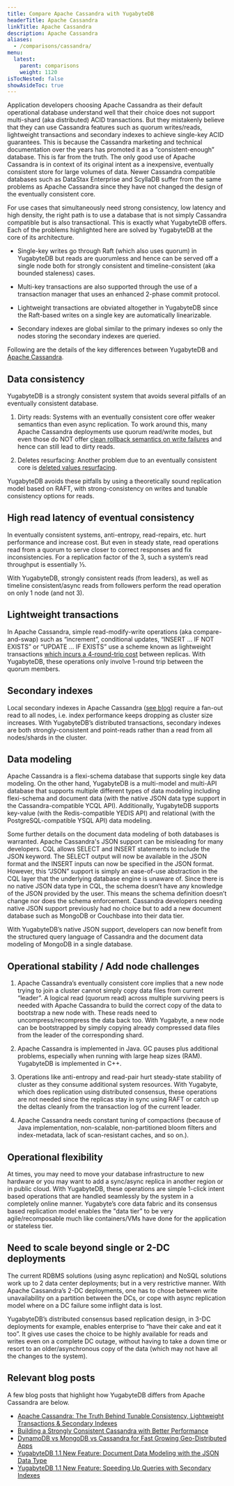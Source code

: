 ```yaml
---
title: Compare Apache Cassandra with YugabyteDB
headerTitle: Apache Cassandra
linkTitle: Apache Cassandra
description: Apache Cassandra
aliases:
  - /comparisons/cassandra/
menu:
  latest:
    parent: comparisons
    weight: 1120
isTocNested: false
showAsideToc: true
---
```


Application developers choosing Apache Cassandra as their default operational database understand well that their choice does not support multi-shard (aka distributed) ACID transactions. But they mistakenly believe that they can use Cassandra features such as quorum writes/reads, lightweight transactions and secondary indexes to achieve single-key ACID guarantees. This is because the Cassandra marketing and technical documentation over the years has promoted it as a “consistent-enough” database. This is far from the truth. The only good use of Apache Cassandra is in context of its original intent as a inexpensive, eventually consistent store for large volumes of data. Newer Cassandra compatible databases such as DataStax Enterprise and ScyllaDB suffer from the same problems as Apache Cassandra since they have not changed the design of the eventually consistent core.

For use cases that simultaneously need strong consistency, low latency and high density, the right path is to use a database that is not simply Cassandra compatible but is also transactional. This is exactly what YugabyteDB offers. Each of the problems highlighted here are solved by YugabyteDB at the core of its architecture.

- Single-key writes go through Raft (which also uses quorum) in YugabyteDB but reads are quorumless and hence can be served off a single node both for strongly consistent and timeline-consistent (aka bounded staleness) cases.

- Multi-key transactions are also supported through the use of a transaction manager that uses an enhanced 2-phase commit protocol.

- Lightweight transactions are obviated altogether in YugabyteDB since the Raft-based writes on a single key are automatically linearizable.

- Secondary indexes are global similar to the primary indexes so only the nodes storing the secondary indexes are queried.

Following are the details of the key differences between YugabyteDB and [Apache Cassandra](http://cassandra.apache.org/).

## Data consistency

YugabyteDB is a strongly consistent system that avoids several pitfalls of an eventually consistent database.

1. Dirty reads: Systems with an eventually consistent core offer weaker semantics than even async
replication. To work around this, many Apache Cassandra deployments use quorum read/write modes, but
even those do NOT offer [clean rollback semantics on write failures](https://stackoverflow.com/questions/12156517/whats-the-difference-between-paxos-and-wr-n-in-cassandra) and hence can still lead to dirty reads.

2. Deletes resurfacing: Another problem due to an eventually consistent core is [deleted values resurfacing](https://stackoverflow.com/questions/35392430/cassandra-delete-not-working).

YugabyteDB avoids these pitfalls by using a theoretically sound replication model based on RAFT, with
strong-consistency on writes and tunable consistency options for reads.

## High read latency of eventual consistency

In eventually consistent systems, anti-entropy, read-repairs, etc. hurt performance and increase cost. But even in steady state, read operations read from a quorum to serve closer to correct responses and fix inconsistencies. For a replication factor of the 3, such a system’s read throughput is essentially ⅓.

With YugabyteDB, strongly consistent reads (from leaders), as well as timeline consistent/async reads
from followers perform the read operation on only 1 node (and not 3).

## Lightweight transactions

In Apache Cassandra, simple read-modify-write operations (aka compare-and-swap) such as “increment”, conditional updates, “INSERT …  IF NOT EXISTS” or “UPDATE ... IF EXISTS” use a scheme known as lightweight transactions [which incurs a 4-round-trip cost](https://teddyma.gitbooks.io/learncassandra/content/concurrent/concurrency_control.html) between replicas. With YugabyteDB, these operations only involve 1-round trip between the quorum members.

## Secondary indexes

Local secondary indexes in Apache Cassandra ([see blog](https://pantheon.io/blog/cassandra-scale-problem-secondary-indexes)) require a fan-out read to all nodes, i.e. index performance keeps dropping as cluster size increases. With YugabyteDB’s distributed transactions, secondary indexes are both strongly-consistent and point-reads rather than a read from all nodes/shards in the cluster.

## Data modeling

Apache Cassandra is a flexi-schema database that supports single key data modeling. On the other hand, YugabyteDB is a multi-model and multi-API database that supports multiple different types of data modeling including flexi-schema and document data (with the native JSON data type support in the Cassandra-compatible YCQL API). Additionally, YugabyteDB supports key-value (with the Redis-compatible YEDIS API) and relational (with the PostgreSQL-compatible YSQL API) data modeling.

Some further details on the document data modeling of both databases is warranted. Apache Cassandra's JSON support can be misleading for many developers. CQL allows SELECT and INSERT statements to include the JSON keyword. The SELECT output will now be available in the JSON format and the INSERT inputs can now be specified in the JSON format. However, this “JSON” support is simply an ease-of-use abstraction in the CQL layer that the underlying database engine is unaware of. Since there is no native JSON data type in CQL, the schema doesn’t have any knowledge of the JSON provided by the user. This means the schema definition doesn’t change nor does the schema enforcement. Cassandra developers needing native JSON support previously had no choice but to add a new document database such as MongoDB or Couchbase into their data tier.

With YugabyteDB’s native JSON support, developers can now benefit from the structured query language of Cassandra and the document data modeling of MongoDB in a single database.

## Operational stability / Add node challenges

1. Apache Cassandra’s eventually consistent core implies that a new node trying to join a cluster cannot simply copy data files from current “leader”. A logical read (quorum read) across multiple surviving peers is needed with Apache Cassandra to build the correct copy of the data to bootstrap a new node with. These reads need to uncompress/recompress the data back too. With Yugabyte, a new node can be bootstrapped by simply copying already compressed data files from the leader of the corresponding shard.

2. Apache Cassandra is implemented in Java. GC pauses plus additional problems, especially when running with large heap sizes (RAM). YugabyteDB is implemented in C++.

3. Operations like anti-entropy and read-pair hurt steady-state stability of cluster as they consume additional system resources. With Yugabyte, which does replication using distributed consensus, these operations are not needed since the replicas stay in sync using RAFT or catch up the deltas cleanly from the transaction log of the current leader.

4. Apache Cassandra needs constant tuning of compactions (because of Java implementation, non-scalable, non-partitioned bloom filters and index-metadata, lack of scan-resistant caches, and so on.).

## Operational flexibility

At times, you may need to move your database infrastructure to new hardware or you may want to add a sync/async replica in another region or in public cloud. With YugabyteDB, these operations are simple 1-click intent based operations that are handled seamlessly by the system in a completely online manner. Yugabyte’s core data fabric and its consensus based replication model enables the "data tier” to be very agile/recomposable much like containers/VMs have done for the application or stateless tier.

## Need to scale beyond single or 2-DC deployments

The current RDBMS solutions (using async replication) and NoSQL solutions work up to 2 data center deployments; but in a very restrictive manner. With Apache Cassandra’s 2-DC deployments, one has to chose between write unavailability on a partition between the DCs, or cope with async replication model where on a DC failure some inflight data is lost.

YugabyteDB’s distributed consensus based replication design, in 3-DC deployments for example, enables enterprise to “have their cake and eat it too”. It gives use cases the choice to be highly available for reads and writes even on a complete DC outage, without having to take a down time or resort to an older/asynchronous copy of the data (which may not have all the changes to the system).

## Relevant blog posts

A few blog posts that highlight how YugabyteDB differs from Apache Cassandra are below.

- [Apache Cassandra: The Truth Behind Tunable Consistency, Lightweight Transactions & Secondary Indexes](https://blog.yugabyte.com/apache-cassandra-lightweight-transactions-secondary-indexes-tunable-consistency/)
- [Building a Strongly Consistent Cassandra with Better Performance](https://blog.yugabyte.com/building-a-strongly-consistent-cassandra-with-better-performance)
- [DynamoDB vs MongoDB vs Cassandra for Fast Growing Geo-Distributed Apps](https://blog.yugabyte.com/dynamodb-vs-mongodb-vs-cassandra-for-fast-growing-geo-distributed-apps/)
- [YugabyteDB 1.1 New Feature: Document Data Modeling with the JSON Data Type](https://blog.yugabyte.com/yugabyte-db-1-1-new-feature-document-data-modeling-with-json-data-type/)
- [YugabyteDB 1.1 New Feature: Speeding Up Queries with Secondary Indexes](https://blog.yugabyte.com/yugabyte-db-1-1-new-feature-speeding-up-queries-with-secondary-indexes/)
